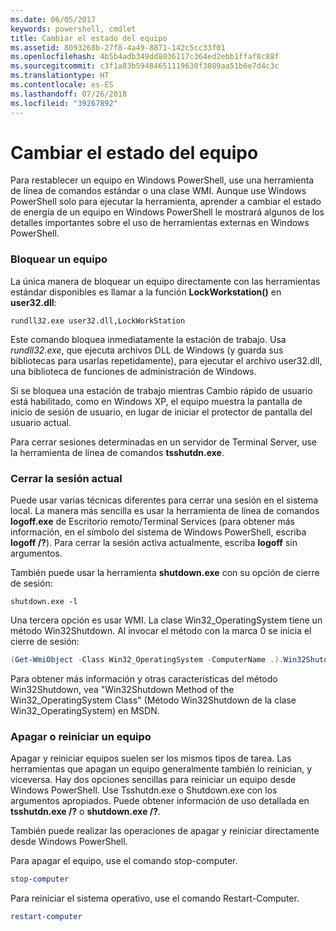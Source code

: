 ```yaml
---
ms.date: 06/05/2017
keywords: powershell, cmdlet
title: Cambiar el estado del equipo
ms.assetid: 8093268b-27f8-4a49-8871-142c5cc33f01
ms.openlocfilehash: 4b5b4adb349dd8036117c364ed2ebb1ffaf8c88f
ms.sourcegitcommit: c3f1a83b59484651119630f3089aa51b6e7d4c3c
ms.translationtype: HT
ms.contentlocale: es-ES
ms.lasthandoff: 07/26/2018
ms.locfileid: "39267892"
---
```

# <a name="changing-computer-state"></a>Cambiar el estado del equipo

Para restablecer un equipo en Windows PowerShell, use una herramienta de línea de comandos estándar o una clase WMI. Aunque use Windows PowerShell solo para ejecutar la herramienta, aprender a cambiar el estado de energía de un equipo en Windows PowerShell le mostrará algunos de los detalles importantes sobre el uso de herramientas externas en Windows PowerShell.

### <a name="locking-a-computer"></a>Bloquear un equipo

La única manera de bloquear un equipo directamente con las herramientas estándar disponibles es llamar a la función **LockWorkstation()** en **user32.dll**:

```
rundll32.exe user32.dll,LockWorkStation
```

Este comando bloquea inmediatamente la estación de trabajo. Usa *rundll32.exe*, que ejecuta archivos DLL de Windows (y guarda sus bibliotecas para usarlas repetidamente), para ejecutar el archivo user32.dll, una biblioteca de funciones de administración de Windows.

Si se bloquea una estación de trabajo mientras Cambio rápido de usuario está habilitado, como en Windows XP, el equipo muestra la pantalla de inicio de sesión de usuario, en lugar de iniciar el protector de pantalla del usuario actual.

Para cerrar sesiones determinadas en un servidor de Terminal Server, use la herramienta de línea de comandos **tsshutdn.exe**.

### <a name="logging-off-the-current-session"></a>Cerrar la sesión actual

Puede usar varias técnicas diferentes para cerrar una sesión en el sistema local. La manera más sencilla es usar la herramienta de línea de comandos **logoff.exe** de Escritorio remoto/Terminal Services (para obtener más información, en el símbolo del sistema de Windows PowerShell, escriba **logoff /?**). Para cerrar la sesión activa actualmente, escriba **logoff** sin argumentos.

También puede usar la herramienta **shutdown.exe** con su opción de cierre de sesión:

```
shutdown.exe -l
```

Una tercera opción es usar WMI. La clase Win32_OperatingSystem tiene un método Win32Shutdown. Al invocar el método con la marca 0 se inicia el cierre de sesión:

```powershell
(Get-WmiObject -Class Win32_OperatingSystem -ComputerName .).Win32Shutdown(0)
```

Para obtener más información y otras características del método Win32Shutdown, vea "Win32Shutdown Method of the Win32_OperatingSystem Class" (Método Win32Shutdown de la clase Win32_OperatingSystem) en MSDN.

### <a name="shutting-down-or-restarting-a-computer"></a>Apagar o reiniciar un equipo

Apagar y reiniciar equipos suelen ser los mismos tipos de tarea. Las herramientas que apagan un equipo generalmente también lo reinician, y viceversa. Hay dos opciones sencillas para reiniciar un equipo desde Windows PowerShell. Use Tsshutdn.exe o Shutdown.exe con los argumentos apropiados. Puede obtener información de uso detallada en **tsshutdn.exe /?** o **shutdown.exe /?**.

También puede realizar las operaciones de apagar y reiniciar directamente desde Windows PowerShell.

Para apagar el equipo, use el comando stop-computer.

```powershell
stop-computer
```

Para reiniciar el sistema operativo, use el comando Restart-Computer.

```powershell
restart-computer
```
